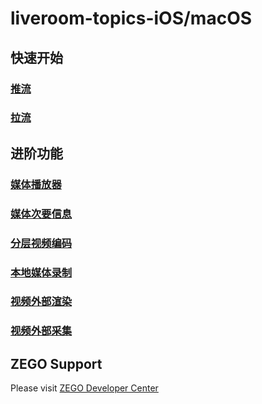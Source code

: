 # liveroom-topics-iOS/macOS

## 快速开始  
### [推流](https://github.com/zegodev/liveroom-topics-ios-macos/tree/master/src/Topics/Common)  
### [拉流](https://github.com/zegodev/liveroom-topics-ios-macos/tree/master/src/Topics/Common)  
## 进阶功能  
### [媒体播放器](https://github.com/zegodev/liveroom-topics-ios-macos/tree/master/src/Topics/MediaPlayer)
### [媒体次要信息](https://github.com/zegodev/liveroom-topics-ios-macos/tree/master/src/Topics/MediaSideInfo)
### [分层视频编码](https://github.com/zegodev/liveroom-topics-ios-macos/tree/master/src/Topics/SVC)
### [本地媒体录制](https://github.com/zegodev/liveroom-topics-ios-macos/tree/master/src/Topics/MediaRecord)
### [视频外部渲染](https://github.com/zegodev/liveroom-topics-ios-macos/tree/master/src/Topics/ExternalVideoRender)
### [视频外部采集](https://github.com/zegodev/liveroom-topics-ios-macos/tree/master/src/Topics/ExternalVideoCapture)

## ZEGO Support
Please visit [ZEGO Developer Center](https://www.zego.im/html/document/#Application_Scenes/Video_Live)

